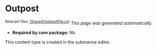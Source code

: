 # Outpost
<sup>Relevant files: [[Shared:OutpostFile.cs]](https://github.com/Regalis11/Barotrauma/blob/master/Barotrauma/BarotraumaShared/SharedSource/ContentManagement/ContentFile/OutpostFile.cs)</sup>
*This page was generated automatically.*

- **Required by core package:** No

This content type is created in the submarine editor.

